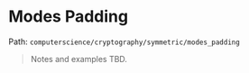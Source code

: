# Modes Padding

Path: `computerscience/cryptography/symmetric/modes_padding`

> Notes and examples TBD.
